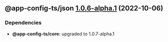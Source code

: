 ## @app-config-ts/json [1.0.6-alpha.1](https://github.com/jbw/app-config-ts/compare/@app-config-ts/json@1.0.5...@app-config-ts/json@1.0.6-alpha.1) (2022-10-06)





### Dependencies

* **@app-config-ts/core:** upgraded to 1.0.7-alpha.1
